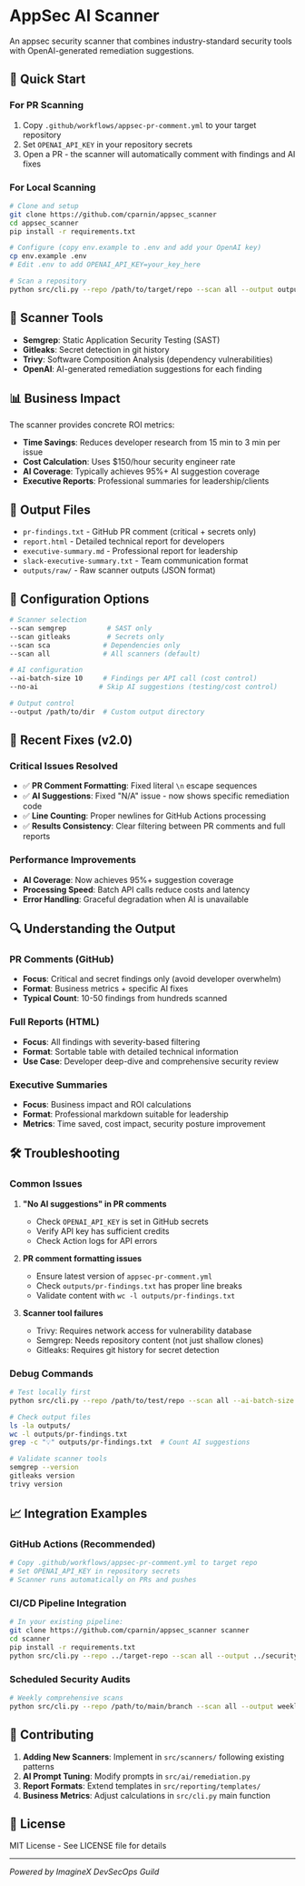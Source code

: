 # AppSec AI Scanner

An appsec security scanner that combines industry-standard security tools with OpenAI-generated remediation suggestions.

## 🚀 Quick Start

### For PR Scanning
1. Copy `.github/workflows/appsec-pr-comment.yml` to your target repository
2. Set `OPENAI_API_KEY` in your repository secrets
3. Open a PR - the scanner will automatically comment with findings and AI fixes

### For Local Scanning
```bash
# Clone and setup
git clone https://github.com/cparnin/appsec_scanner
cd appsec_scanner
pip install -r requirements.txt

# Configure (copy env.example to .env and add your OpenAI key)
cp env.example .env
# Edit .env to add OPENAI_API_KEY=your_key_here

# Scan a repository
python src/cli.py --repo /path/to/target/repo --scan all --output outputs
```

## 🔧 Scanner Tools

- **Semgrep**: Static Application Security Testing (SAST)
- **Gitleaks**: Secret detection in git history  
- **Trivy**: Software Composition Analysis (dependency vulnerabilities)
- **OpenAI**: AI-generated remediation suggestions for each finding

## 📊 Business Impact

The scanner provides concrete ROI metrics:
- **Time Savings**: Reduces developer research from 15 min to 3 min per issue
- **Cost Calculation**: Uses $150/hour security engineer rate
- **AI Coverage**: Typically achieves 95%+ AI suggestion coverage
- **Executive Reports**: Professional summaries for leadership/clients

## 📝 Output Files

- `pr-findings.txt` - GitHub PR comment (critical + secrets only)
- `report.html` - Detailed technical report for developers
- `executive-summary.md` - Professional report for leadership
- `slack-executive-summary.txt` - Team communication format
- `outputs/raw/` - Raw scanner outputs (JSON format)

## 🔧 Configuration Options

```bash
# Scanner selection
--scan semgrep          # SAST only
--scan gitleaks         # Secrets only  
--scan sca             # Dependencies only
--scan all             # All scanners (default)

# AI configuration
--ai-batch-size 10     # Findings per API call (cost control)
--no-ai               # Skip AI suggestions (testing/cost control)

# Output control
--output /path/to/dir  # Custom output directory
```

## 🚨 Recent Fixes (v2.0)

### Critical Issues Resolved
- ✅ **PR Comment Formatting**: Fixed literal `\n` escape sequences
- ✅ **AI Suggestions**: Fixed "N/A" issue - now shows specific remediation code
- ✅ **Line Counting**: Proper newlines for GitHub Actions processing
- ✅ **Results Consistency**: Clear filtering between PR comments and full reports

### Performance Improvements  
- **AI Coverage**: Now achieves 95%+ suggestion coverage
- **Processing Speed**: Batch API calls reduce costs and latency
- **Error Handling**: Graceful degradation when AI is unavailable

## 🔍 Understanding the Output

### PR Comments (GitHub)
- **Focus**: Critical and secret findings only (avoid developer overwhelm)
- **Format**: Business metrics + specific AI fixes
- **Typical Count**: 10-50 findings from hundreds scanned

### Full Reports (HTML)
- **Focus**: All findings with severity-based filtering
- **Format**: Sortable table with detailed technical information
- **Use Case**: Developer deep-dive and comprehensive security review

### Executive Summaries
- **Focus**: Business impact and ROI calculations
- **Format**: Professional markdown suitable for leadership
- **Metrics**: Time saved, cost impact, security posture improvement

## 🛠️ Troubleshooting

### Common Issues

1. **"No AI suggestions" in PR comments**
   - Check `OPENAI_API_KEY` is set in GitHub secrets
   - Verify API key has sufficient credits
   - Check Action logs for API errors

2. **PR comment formatting issues**  
   - Ensure latest version of `appsec-pr-comment.yml`
   - Check `outputs/pr-findings.txt` has proper line breaks
   - Validate content with `wc -l outputs/pr-findings.txt`

3. **Scanner tool failures**
   - Trivy: Requires network access for vulnerability database
   - Semgrep: Needs repository content (not just shallow clones)
   - Gitleaks: Requires git history for secret detection

### Debug Commands

```bash
# Test locally first
python src/cli.py --repo /path/to/test/repo --scan all --ai-batch-size 5

# Check output files
ls -la outputs/
wc -l outputs/pr-findings.txt
grep -c "💡" outputs/pr-findings.txt  # Count AI suggestions

# Validate scanner tools
semgrep --version
gitleaks version  
trivy version
```

## 📈 Integration Examples

### GitHub Actions (Recommended)
```yaml
# Copy .github/workflows/appsec-pr-comment.yml to target repo
# Set OPENAI_API_KEY in repository secrets
# Scanner runs automatically on PRs and pushes
```

### CI/CD Pipeline Integration
```bash
# In your existing pipeline:
git clone https://github.com/cparnin/appsec_scanner scanner
cd scanner
pip install -r requirements.txt
python src/cli.py --repo ../target-repo --scan all --output ../security-reports
```

### Scheduled Security Audits
```bash
# Weekly comprehensive scans
python src/cli.py --repo /path/to/main/branch --scan all --output weekly-audit-$(date +%Y%m%d)
```

## 🤝 Contributing

1. **Adding New Scanners**: Implement in `src/scanners/` following existing patterns
2. **AI Prompt Tuning**: Modify prompts in `src/ai/remediation.py`  
3. **Report Formats**: Extend templates in `src/reporting/templates/`
4. **Business Metrics**: Adjust calculations in `src/cli.py` main function

## 📄 License

MIT License - See LICENSE file for details

---

*Powered by ImagineX DevSecOps Guild*
